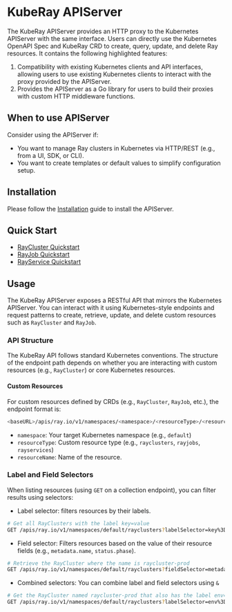 # KubeRay APIServer

The KubeRay APIServer provides an HTTP proxy to the Kubernetes APIServer with the same
interface. Users can directly use the Kubernetes OpenAPI Spec and KubeRay CRD to create, query,
update, and delete Ray resources. It contains the following highlighted features:

1. Compatibility with existing Kubernetes clients and API interfaces, allowing users to use
   existing Kubernetes clients to interact with the proxy provided by the APIServer.
2. Provides the APIServer as a Go library for users to build their proxies with custom HTTP middleware functions.

## When to use APIServer

Consider using the APIServer if:

- You want to manage Ray clusters in Kubernetes via HTTP/REST (e.g., from a UI, SDK, or CLI).
- You want to create templates or default values to simplify configuration setup.

## Installation

Please follow the [Installation](./Installation.md) guide to install the APIServer.

## Quick Start

- [RayCluster Quickstart](./docs/raycluster-quickstart.md)
- [RayJob Quickstart](./docs/rayjob-quickstart.md)
- [RayService Quickstart](./docs/rayservice-quickstart.md)

## Usage

The KubeRay APIServer exposes a RESTful API that mirrors the Kubernetes APIServer. You
can interact with it using Kubernetes-style endpoints and request patterns to create,
retrieve, update, and delete custom resources such as `RayCluster` and `RayJob`.

### API Structure

The KubeRay API follows standard Kubernetes conventions. The structure of the endpoint
path depends on whether you are interacting with custom resources (e.g., `RayCluster`) or
core Kubernetes resources.

#### Custom Resources

For custom resources defined by CRDs (e.g., `RayCluster`, `RayJob`, etc.), the endpoint format is:

```sh
<baseURL>/apis/ray.io/v1/namespaces/<namespace>/<resourceType>/<resourceName>
```

- `namespace`: Your target Kubernetes namespace (e.g., `default`)
- `resourceType`: Custom resource type (e.g., `rayclusters`, `rayjobs`, `rayservices`)
- `resourceName`: Name of the resource.

### Label and Field Selectors

When listing resources (using `GET` on a collection endpoint), you can filter results using selectors:

- Label selector: filters resources by their labels.

```sh
# Get all RayClusters with the label key=value
GET /apis/ray.io/v1/namespaces/default/rayclusters?labelSelector=key%3Dvalue
```

- Field selector: Filters resources based on the value of their resource
fields (e.g., `metadata.name`, `status.phase`).

```sh
# Retrieve the RayCluster where the name is raycluster-prod
GET /apis/ray.io/v1/namespaces/default/rayclusters?fieldSelector=metadata.name%3Draycluster-prod
```

- Combined selectors: You can combine label and field selectors using `&`

```sh
# Get the RayCluster named raycluster-prod that also has the label env=prod.
GET /apis/ray.io/v1/namespaces/default/rayclusters?labelSelector=env%3Dprod&fieldSelector=metadata.name%3Draycluster-prod
```
